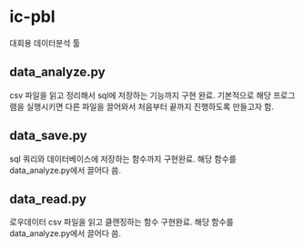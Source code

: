 # ic-pbl
대회용 데이터분석 툴

## data_analyze.py
csv 파일을 읽고 정리해서 sql에 저장하는 기능까지 구현 완료.
기본적으로 해당 프로그램을 실행시키면 다른 파일을 끌어와서 처음부터 끝까지 진행하도록 만들고자 함.

## data_save.py
sql 쿼리와 데이터베이스에 저장하는 함수까지 구현완료.
해당 함수를 data_analyze.py에서 끌어다 씀.

## data_read.py
로우데이터 csv 파일을 읽고 클랜징하는 함수 구현완료.
해당 함수를 data_analyze.py에서 끌어다 씀.